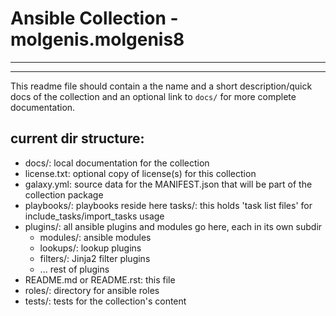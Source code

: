 # Ansible Collection - molgenis.molgenis8
-------------------
-------------------

This readme file should contain a the name and a short description/quick docs of the collection
and an optional link to `docs/` for more complete documentation.

current dir structure:
----------------------

* docs/: local documentation for the collection
* license.txt: optional copy of license(s) for this collection
* galaxy.yml: source data for the MANIFEST.json that will be part of the collection package
* playbooks/: playbooks reside here
	tasks/:	this holds 'task list files' for include_tasks/import_tasks usage
* plugins/: all ansible plugins and modules go here, each in its own subdir
  * modules/: ansible modules
  * lookups/: lookup plugins
  * filters/: Jinja2 filter plugins
  * ... rest of plugins
* README.md or README.rst: this file
* roles/: directory for ansible roles
* tests/: tests for the collection's content
